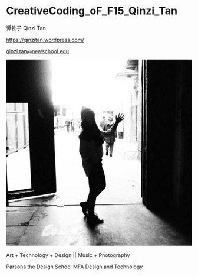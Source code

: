 # CreativeCoding_oF_F15_Qinzi_Tan
谭钦子 Qinzi Tan 

https://qinzitan.wordpress.com/

qinzi.tan@newschool.edu


![image](profilePic.jpg)

Art + Technology + Design || Music + Photography

Parsons the Design School MFA Design and Technology
